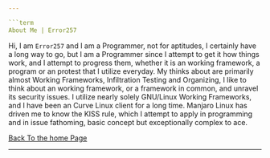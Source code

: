 ```yaml
---

```term
About Me | Error257
```

Hi, I am `Error257` and I am a Programmer, not for aptitudes, I certainly have a long way to go, but I am a Programmer since I attempt to get it how 
things work, and I attempt to progress them, whether it is an working framework, a program or an protest that I utilize everyday. 
My thinks about are primarily almost Working Frameworks, Infiltration Testing and Organizing, I like to think about an working framework, 
or a framework in common, and unravel its security issues. I utilize nearly solely GNU/Linux Working Frameworks, and I have been an Curve Linux client for a long time.
Manjaro Linux has driven me to know the KISS rule, which I attempt to apply in programming and in issue fathoming, basic concept but exceptionally complex to ace.




[Back To the home Page](index.md)


---
```

